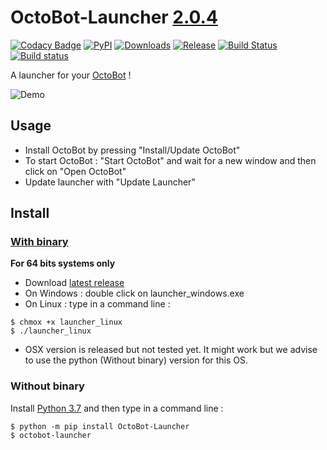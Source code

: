 # OctoBot-Launcher [2.0.4](https://github.com/Drakkar-Software/OctoBot-Launcher/tree/master/CHANGELOG.md)
[![Codacy Badge](https://api.codacy.com/project/badge/Grade/b1b91943d078491d8c3c4ae39eb6d50f)](https://app.codacy.com/gh/Drakkar-Software/OctoBot-Launcher?utm_source=github.com&utm_medium=referral&utm_content=Drakkar-Software/OctoBot-Launcher&utm_campaign=Badge_Grade_Dashboard)
[![PyPI](https://img.shields.io/pypi/v/OctoBot-Launcher.svg)](https://pypi.python.org/pypi/OctoBot-Launcher/)
[![Downloads](https://pepy.tech/badge/octobot-launcher/month)](https://pepy.tech/project/octobot-launcher)
[![Release](https://img.shields.io/github/downloads/Drakkar-Software/OctoBot-Launcher/total.svg)](https://github.com/Drakkar-Software/OctoBot-Launcher/releases)
[![Build Status](https://api.travis-ci.org/Drakkar-Software/OctoBot-Launcher.svg?branch=master)](https://travis-ci.org/Drakkar-Software/OctoBot-Launcher) 
[![Build status](https://ci.appveyor.com/api/projects/status/bcb75xy9dch6c3nx?svg=true)](https://ci.appveyor.com/project/Herklos/octobot-Launcher)


A launcher for your [OctoBot](https://github.com/Drakkar-Software/OctoBot) ! 

![Demo](../assets/octobot_launcher.gif)

## Usage
- Install OctoBot by pressing "Install/Update OctoBot"
- To start OctoBot : "Start OctoBot" and wait for a new window and then click on "Open OctoBot"
- Update launcher with "Update Launcher"

## Install

### [With binary](https://github.com/Drakkar-Software/OctoBot-Launcher/releases)
**For 64 bits systems only**
- Download [latest release](https://github.com/Drakkar-Software/OctoBot-Launcher/releases)
- On Windows : double click on launcher_windows.exe
- On Linux : type in a command line : 
``` {.sourceCode .bash}
$ chmox +x launcher_linux
$ ./launcher_linux
```
- OSX version is released but not tested yet. It might work but we advise to use the python (Without binary) version for this OS.

### Without binary
Install [Python 3.7](https://www.python.org/downloads/) and then type in a command line : 
``` {.sourceCode .bash}
$ python -m pip install OctoBot-Launcher
$ octobot-launcher
```
